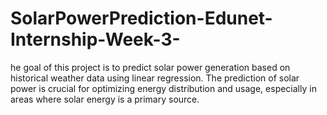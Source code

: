 # SolarPowerPrediction-Edunet-Internship-Week-3-
he goal of this project is to predict solar power generation based on historical weather data using linear regression. The prediction of solar power is crucial for optimizing energy distribution and usage, especially in areas where solar energy is a primary source.
